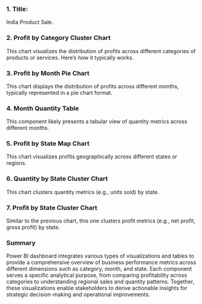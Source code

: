 ### 1. Title:
 India Product Sale.

### 2. Profit by Category Cluster Chart
This chart visualizes the distribution of profits across different categories of products or services. Here’s how it typically works.

### 3. Profit by Month Pie Chart
This chart displays the distribution of profits across different months, typically represented in a pie chart format.

### 4. Month Quantity Table
This component likely presents a tabular view of quantity metrics across different months.

### 5. Profit by State Map Chart
This chart visualizes profits geographically across different states or regions.

### 6. Quantity by State Cluster Chart
This chart clusters quantity metrics (e.g., units sold) by state.

### 7. Profit by State Cluster Chart
Similar to the previous chart, this one clusters profit metrics (e.g., net profit, gross profit) by state.

### Summary
Power BI dashboard integrates various types of visualizations and tables to provide a comprehensive overview of business performance metrics across different dimensions such as category, month, and state. 
Each component serves a specific analytical purpose, from comparing profitability across categories to understanding regional sales and quantity patterns. 
Together, these visualizations enable stakeholders to derive actionable insights for strategic decision-making and operational improvements.
